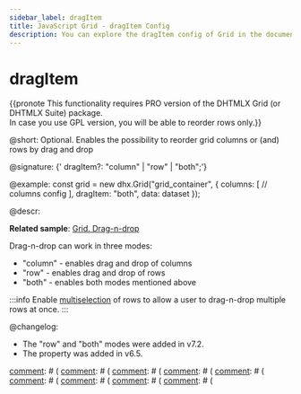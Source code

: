 ```yaml
---
sidebar_label: dragItem
title: JavaScript Grid - dragItem Config 
description: You can explore the dragItem config of Grid in the documentation of the DHTMLX JavaScript UI library. Browse developer guides and API reference, try out code examples and live demos, and download a free 30-day evaluation version of DHTMLX Suite.
---
```


# dragItem

{{pronote This functionality requires PRO version of the DHTMLX Grid (or DHTMLX Suite) package. <br>In case you use GPL version, you will be able to reorder rows only.}}

@short: Optional. Enables the possibility to reorder grid columns or (and) rows by drag and drop

@signature: {' dragItem?: "column" | "row" | "both";'}

@example:
const grid = new dhx.Grid("grid_container", {
    columns: [
		// columns config
	],
    dragItem: "both",
    data: dataset
});

@descr:

**Related sample**: [Grid. Drag-n-drop](https://snippet.dhtmlx.com/zwc91d50)

Drag-n-drop can work in three modes:

- "column" - enables drag and drop of columns
- "row" - enables drag and drop of rows
- "both" - enables both modes mentioned above

:::info
Enable [multiselection](grid/configuration.md#multiple-selection-of-grid-cells) of rows to allow a user to drag-n-drop multiple rows at once.
:::

@changelog:

- The "row" and "both" modes were added in v7.2.
- The property was added in v6.5.

[comment]: # (@related: grid/initialization.md#initialize-grid grid/configuration.md#drag-n-drop-inside-the-grid)

[comment]: # (@relatedapi:)
[comment]: # ([](grid/api/grid_aftercolumndrag_event.md)
[comment]: # ([](grid/api/grid_aftercolumndrop_event.md)
[comment]: # ([](grid/api/grid_beforecolumndrag_event.md)
[comment]: # ([](grid/api/grid_beforecolumndrop_event.md)
[comment]: # ([](grid/api/grid_cancolumndrop_event.md)
[comment]: # ([](grid/api/grid_cancelcolumndrop_event.md)
[comment]: # ([](grid/api/grid_dragcolumnin_event.md)
[comment]: # ([](grid/api/grid_dragcolumnout_event.md)
[comment]: # ([](grid/api/grid_dragcolumnstart_event.md)
